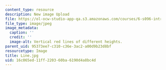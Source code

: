 ```yaml
---
content_type: resource
description: New image Upload
file: https://ol-ocw-studio-app-qa.s3.amazonaws.com/courses/6-s096-introduction-to-c-and-c-january-iap-2013/16c065ed11ff220360ba6190d4a8bc4d_Line.jpg
file_type: image/jpeg
image_metadata:
  caption: ''
  credit: ''
  image-alt: Vertical red lines of different heights.
parent_uid: 95373ee7-c310-c36e-3ac2-a00d9b23d8bf
resourcetype: Image
title: Line.jpg
uid: 16c065ed-11ff-2203-60ba-6190d4a8bc4d
---
```

